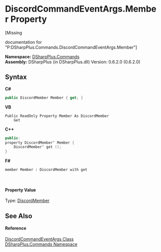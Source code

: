 # DiscordCommandEventArgs.Member Property 
 

\[Missing <summary> documentation for "P:DSharpPlus.Commands.DiscordCommandEventArgs.Member"\]

**Namespace:**&nbsp;<a href="fc38a4a5-4979-fd82-c5c3-f5d7b478e6e0">DSharpPlus.Commands</a><br />**Assembly:**&nbsp;DSharpPlus (in DSharpPlus.dll) Version: 0.6.2.0 (0.6.2.0)

## Syntax

**C#**<br />
``` C#
public DiscordMember Member { get; }
```

**VB**<br />
``` VB
Public ReadOnly Property Member As DiscordMember
	Get
```

**C++**<br />
``` C++
public:
property DiscordMember^ Member {
	DiscordMember^ get ();
}
```

**F#**<br />
``` F#
member Member : DiscordMember with get

```

<br />

#### Property Value
Type: <a href="5cf74e63-4004-3836-5a0d-910485913b65">DiscordMember</a>

## See Also


#### Reference
<a href="2c5f4426-3423-4199-427e-f2e6f36c429d">DiscordCommandEventArgs Class</a><br /><a href="fc38a4a5-4979-fd82-c5c3-f5d7b478e6e0">DSharpPlus.Commands Namespace</a><br />